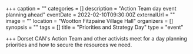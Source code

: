 +++
caption = ""
categories = []
description = "Action Team day event planning ahead"
eventDate = 2022-02-10T09:30:00Z
externalUrl = ""
image = ""
location = "Wootton Fitzpaine Village Hall"
organizers = []
synopsis = ""
tags = []
title = "Priorities and Strategy Day"
type = "event"

+++
Dorset CAN's Action Team and other activists meet for a day planning priorities and how to secure the resources we need.
